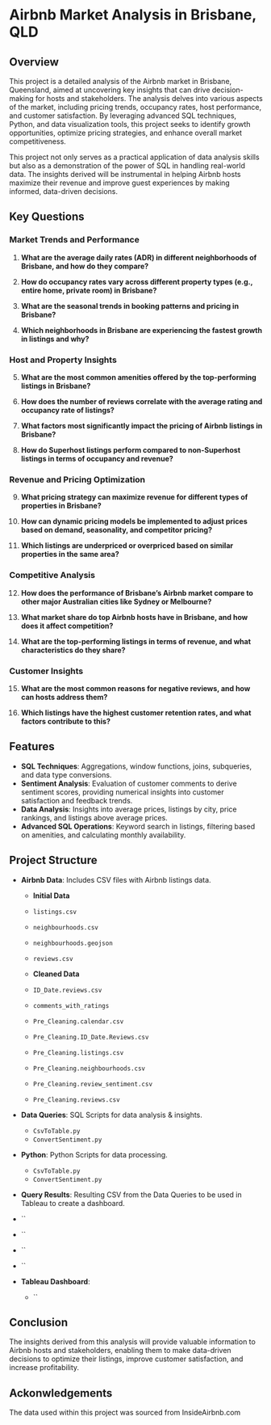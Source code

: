 # Airbnb Market Analysis in Brisbane, QLD

## Overview

This project is a detailed analysis of the Airbnb market in Brisbane, Queensland, aimed at uncovering key insights that can drive decision-making for hosts and stakeholders. The analysis delves into various aspects of the market, including pricing trends, occupancy rates, host performance, and customer satisfaction. By leveraging advanced SQL techniques, Python, and data visualization tools, this project seeks to identify growth opportunities, optimize pricing strategies, and enhance overall market competitiveness.

This project not only serves as a practical application of data analysis skills but also as a demonstration of the power of SQL in handling real-world data. The insights derived will be instrumental in helping Airbnb hosts maximize their revenue and improve guest experiences by making informed, data-driven decisions.


## Key Questions

### Market Trends and Performance
1. **What are the average daily rates (ADR) in different neighborhoods of Brisbane, and how do they compare?**

2. **How do occupancy rates vary across different property types (e.g., entire home, private room) in Brisbane?**

3. **What are the seasonal trends in booking patterns and pricing in Brisbane?**

4. **Which neighborhoods in Brisbane are experiencing the fastest growth in listings and why?**

### Host and Property Insights
5. **What are the most common amenities offered by the top-performing listings in Brisbane?**

6. **How does the number of reviews correlate with the average rating and occupancy rate of listings?**

7. **What factors most significantly impact the pricing of Airbnb listings in Brisbane?**

8. **How do Superhost listings perform compared to non-Superhost listings in terms of occupancy and revenue?**

### Revenue and Pricing Optimization
9. **What pricing strategy can maximize revenue for different types of properties in Brisbane?**

10. **How can dynamic pricing models be implemented to adjust prices based on demand, seasonality, and competitor pricing?**

11. **Which listings are underpriced or overpriced based on similar properties in the same area?**

### Competitive Analysis
12. **How does the performance of Brisbane’s Airbnb market compare to other major Australian cities like Sydney or Melbourne?**

13. **What market share do top Airbnb hosts have in Brisbane, and how does it affect competition?**

14. **What are the top-performing listings in terms of revenue, and what characteristics do they share?**

### Customer Insights
15. **What are the most common reasons for negative reviews, and how can hosts address them?**

16. **Which listings have the highest customer retention rates, and what factors contribute to this?**


## Features

- **SQL Techniques**: Aggregations, window functions, joins, subqueries, and data type conversions.
- **Sentiment Analysis**: Evaluation of customer comments to derive sentiment scores, providing numerical insights into customer satisfaction and feedback trends.
- **Data Analysis**: Insights into average prices, listings by city, price rankings, and listings above average prices.
- **Advanced SQL Operations**: Keyword search in listings, filtering based on amenities, and calculating monthly availability.

## Project Structure

- **Airbnb Data**: Includes CSV files with Airbnb listings data.
  - **Initial Data**
  - `listings.csv`
  - `neighbourhoods.csv`
  - `neighbourhoods.geojson`
  - `reviews.csv`
  
  - **Cleaned Data**
  - `ID_Date.reviews.csv`
  - `comments_with_ratings`
  - `Pre_Cleaning.calendar.csv` 
  - `Pre_Cleaning.ID_Date.Reviews.csv` 
  - `Pre_Cleaning.listings.csv` 
  - `Pre_Cleaning.neighbourhoods.csv` 
  - `Pre_Cleaning.review_sentiment.csv` 
  - `Pre_Cleaning.reviews.csv`
  
- **Data Queries**: SQL Scripts for data analysis & insights.
  - `CsvToTable.py`
  - `ConvertSentiment.py`

- **Python**: Python Scripts for data processing.
  - `CsvToTable.py`
  - `ConvertSentiment.py`

- **Query Results**: Resulting CSV from the Data Queries to be used in Tableau to create a dashboard. 
 - ``
 - ``
 - ``
 - ``


- **Tableau Dashboard**: 
  - ``
  
  


## Conclusion
The insights derived from this analysis will provide valuable information to Airbnb hosts and stakeholders, enabling them to make data-driven decisions to optimize their listings, improve customer satisfaction, and increase profitability.

## Ackonwledgements 

The data used within this project was sourced from InsideAirbnb.com 